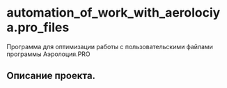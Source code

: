 # automation_of_work_with_aerolociya.pro_files
 Программа для оптимизации работы с пользовательскими файлами программы Аэролоция.PRO
## Описание проекта.
